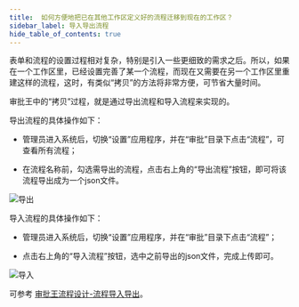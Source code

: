 ```yaml
---
title:  如何方便地把已在其他工作区定义好的流程迁移到现在的工作区？
sidebar_label: 导入导出流程
hide_table_of_contents: true
--- 
```


表单和流程的设置过程相对复杂，特别是引入一些更细致的需求之后。所以，如果在一个工作区里，已经设置完善了某一个流程，而现在又需要在另一个工作区里重建这样的流程，这时，有类似“拷贝”的方法将非常方便，可节省大量时间。

审批王中的“拷贝”过程，就是通过导出流程和导入流程来实现的。

导出流程的具体操作如下：
 
- 管理员进入系统后，切换“设置”应用程序，并在“审批”目录下点击“流程”，可查看所有流程；
 
- 在流程名称前，勾选需导出的流程，点击右上角的“导出流程”按钮，即可将该流程导出成为一个json文件。
 
![导出](/assets/workflow/export.png)

导入流程的具体操作如下：

 - 管理员进入系统后，切换“设置”应用程序，并在“审批”目录下点击“流程”；

 - 点击右上角的“导入流程”按钮，选中之前导出的json文件，完成上传即可。

![导入](/assets/workflow/import.png)

可参考 [审批王流程设计-流程导入导出](https://developer.steedos.com/docs/workflow/help/admin_flow#%E6%B5%81%E7%A8%8B%E5%AF%BC%E5%85%A5%E5%AF%BC%E5%87%BA)。
